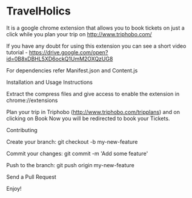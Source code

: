 # TravelHolics

It is a google chrome extension that allows you to book tickets on just a click while you plan your trip on http://www.triphobo.com/

If you have any doubt for using this extension you can see a short video tutorial - https://drive.google.com/open?id=0B8xDBHL5XD6ockQ1UmM2OXQzUG8


For dependencies refer Manifest.json and Content.js

Installation and Usage Instructions

Extract the compress files and give access to enable the extension in chrome://extensions

Plan your trip in Triphobo (http://www.triphobo.com/tripplans) and on clicking on Book Now you will be redirected to book your Tickets.

Contributing

Create your branch: git checkout -b my-new-feature

Commit your changes: git commit -m 'Add some feature'

Push to the branch: git push origin my-new-feature

Send a Pull Request

Enjoy!
